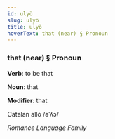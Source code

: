 ```yaml
---
id: ulyö
slug: ulyö
title: ulyö
hoverText: that (near) § Pronoun
---
```


### that (near) § Pronoun

**Verb**: to be that

**Noun**: that

**Modifier**: that

Catalan allò /əˈʎɔ/

*Romance Language Family*